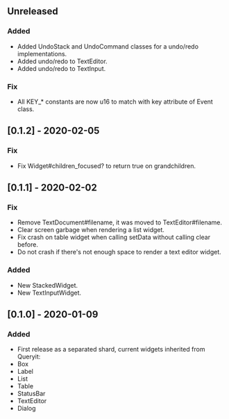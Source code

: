 ## Unreleased
### Added
- Added UndoStack and UndoCommand classes for a undo/redo implementations.
- Added undo/redo to TextEditor.
- Added undo/redo to TextInput.

### Fix
- All KEY_* constants are now u16 to match with key attribute of Event class.

## [0.1.2] - 2020-02-05
### Fix
- Fix Widget#children_focused? to return true on grandchildren.

## [0.1.1] - 2020-02-02
### Fix
- Remove TextDocument#filename, it was moved to TextEditor#filename.
- Clear screen garbage when rendering a list widget.
- Fix crash on table widget when calling setData without calling clear before.
- Do not crash if there's not enough space to render a text editor widget.

### Added
- New StackedWidget.
- New TextInputWidget.

## [0.1.0] - 2020-01-09
### Added
- First release as a separated shard, current widgets inherited from Queryit:
 - Box
 - Label
 - List
 - Table
 - StatusBar
 - TextEditor
 - Dialog
